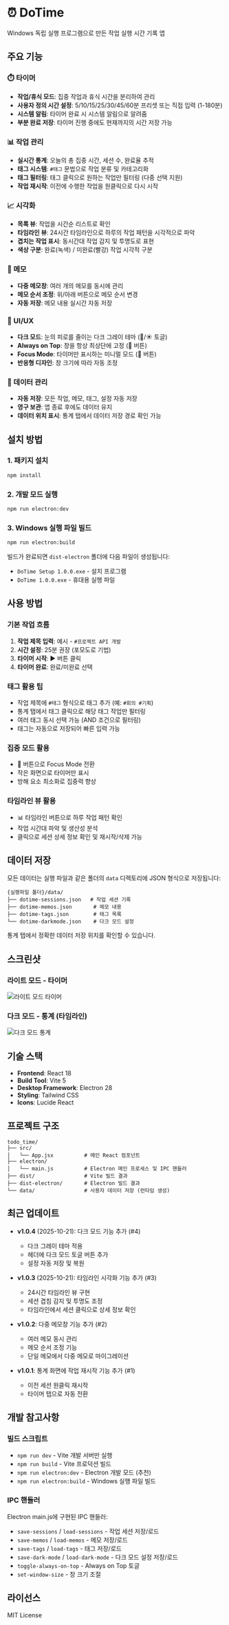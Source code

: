 # ⏰ DoTime

Windows 독립 실행 프로그램으로 만든 작업 실행 시간 기록 앱

## 주요 기능

### ⏱️ 타이머
- **작업/휴식 모드**: 집중 작업과 휴식 시간을 분리하여 관리
- **사용자 정의 시간 설정**: 5/10/15/25/30/45/60분 프리셋 또는 직접 입력 (1-180분)
- **시스템 알림**: 타이머 완료 시 시스템 알림으로 알려줌
- **부분 완료 저장**: 타이머 진행 중에도 현재까지의 시간 저장 가능

### 📊 작업 관리
- **실시간 통계**: 오늘의 총 집중 시간, 세션 수, 완료율 추적
- **태그 시스템**: `#태그` 문법으로 작업 분류 및 카테고리화
- **태그 필터링**: 태그 클릭으로 원하는 작업만 필터링 (다중 선택 지원)
- **작업 재시작**: 이전에 수행한 작업을 원클릭으로 다시 시작

### 📈 시각화
- **목록 뷰**: 작업을 시간순 리스트로 확인
- **타임라인 뷰**: 24시간 타임라인으로 하루의 작업 패턴을 시각적으로 파악
- **겹치는 작업 표시**: 동시간대 작업 감지 및 투명도로 표현
- **색상 구분**: 완료(녹색) / 미완료(빨강) 작업 시각적 구분

### 📝 메모
- **다중 메모창**: 여러 개의 메모를 동시에 관리
- **메모 순서 조정**: 위/아래 버튼으로 메모 순서 변경
- **자동 저장**: 메모 내용 실시간 자동 저장

### 🎨 UI/UX
- **다크 모드**: 눈의 피로를 줄이는 다크 그레이 테마 (🌙/☀️ 토글)
- **Always on Top**: 창을 항상 최상단에 고정 (📌 버튼)
- **Focus Mode**: 타이머만 표시하는 미니멀 모드 (🎯 버튼)
- **반응형 디자인**: 창 크기에 따라 자동 조정

### 💾 데이터 관리
- **자동 저장**: 모든 작업, 메모, 태그, 설정 자동 저장
- **영구 보관**: 앱 종료 후에도 데이터 유지
- **데이터 위치 표시**: 통계 탭에서 데이터 저장 경로 확인 가능

## 설치 방법

### 1. 패키지 설치
```bash
npm install
```

### 2. 개발 모드 실행
```bash
npm run electron:dev
```

### 3. Windows 실행 파일 빌드
```bash
npm run electron:build
```

빌드가 완료되면 `dist-electron` 폴더에 다음 파일이 생성됩니다:
- `DoTime Setup 1.0.0.exe` - 설치 프로그램
- `DoTime 1.0.0.exe` - 휴대용 실행 파일

## 사용 방법

### 기본 작업 흐름
1. **작업 제목 입력**: 예시 - `#프로젝트 API 개발`
2. **시간 설정**: 25분 권장 (포모도로 기법)
3. **타이머 시작**: ▶️ 버튼 클릭
4. **타이머 완료**: 완료/미완료 선택

### 태그 활용 팁
- 작업 제목에 `#태그` 형식으로 태그 추가 (예: `#회의 #기획`)
- 통계 탭에서 태그 클릭으로 해당 태그 작업만 필터링
- 여러 태그 동시 선택 가능 (AND 조건으로 필터링)
- 태그는 자동으로 저장되어 빠른 입력 가능

### 집중 모드 활용
- 🎯 버튼으로 Focus Mode 전환
- 작은 화면으로 타이머만 표시
- 방해 요소 최소화로 집중력 향상

### 타임라인 뷰 활용
- 📊 타임라인 버튼으로 하루 작업 패턴 확인
- 작업 시간대 파악 및 생산성 분석
- 클릭으로 세션 상세 정보 확인 및 재시작/삭제 가능

## 데이터 저장

모든 데이터는 실행 파일과 같은 폴더의 `data` 디렉토리에 JSON 형식으로 저장됩니다:

```
{실행파일 폴더}/data/
├── dotime-sessions.json   # 작업 세션 기록
├── dotime-memos.json       # 메모 내용
├── dotime-tags.json        # 태그 목록
└── dotime-darkmode.json    # 다크 모드 설정
```

통계 탭에서 정확한 데이터 저장 위치를 확인할 수 있습니다.

## 스크린샷

### 라이트 모드 - 타이머
![라이트 모드 타이머](https://i.imgur.com/imTSQCX.png)

### 다크 모드 - 통계 (타임라인)
![다크 모드 통계](https://i.imgur.com/hxad0UK.png)

## 기술 스택

- **Frontend**: React 18
- **Build Tool**: Vite 5
- **Desktop Framework**: Electron 28
- **Styling**: Tailwind CSS
- **Icons**: Lucide React

## 프로젝트 구조

```
todo_time/
├── src/
│   └── App.jsx          # 메인 React 컴포넌트
├── electron/
│   └── main.js          # Electron 메인 프로세스 및 IPC 핸들러
├── dist/                # Vite 빌드 결과
├── dist-electron/       # Electron 빌드 결과
└── data/                # 사용자 데이터 저장 (런타임 생성)
```

## 최근 업데이트

- **v1.0.4** (2025-10-21): 다크 모드 기능 추가 (#4)
  - 다크 그레이 테마 적용
  - 헤더에 다크 모드 토글 버튼 추가
  - 설정 자동 저장 및 복원

- **v1.0.3** (2025-10-21): 타임라인 시각화 기능 추가 (#3)
  - 24시간 타임라인 뷰 구현
  - 세션 겹침 감지 및 투명도 조정
  - 타임라인에서 세션 클릭으로 상세 정보 확인

- **v1.0.2**: 다중 메모창 기능 추가 (#2)
  - 여러 메모 동시 관리
  - 메모 순서 조정 기능
  - 단일 메모에서 다중 메모로 마이그레이션

- **v1.0.1**: 통계 화면에 작업 재시작 기능 추가 (#1)
  - 이전 세션 원클릭 재시작
  - 타이머 탭으로 자동 전환

## 개발 참고사항

### 빌드 스크립트
- `npm run dev` - Vite 개발 서버만 실행
- `npm run build` - Vite 프로덕션 빌드
- `npm run electron:dev` - Electron 개발 모드 (추천)
- `npm run electron:build` - Windows 실행 파일 빌드

### IPC 핸들러
Electron main.js에 구현된 IPC 핸들러:
- `save-sessions` / `load-sessions` - 작업 세션 저장/로드
- `save-memos` / `load-memos` - 메모 저장/로드
- `save-tags` / `load-tags` - 태그 저장/로드
- `save-dark-mode` / `load-dark-mode` - 다크 모드 설정 저장/로드
- `toggle-always-on-top` - Always on Top 토글
- `set-window-size` - 창 크기 조절

## 라이선스

MIT License
